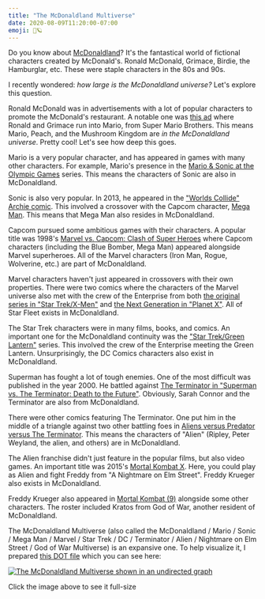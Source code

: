 ```yaml
---
title: "The McDonaldland Multiverse"
date: 2020-08-09T11:20:00-07:00
emoji: 🍔🪐
---
```


Do you know about [McDonaldland](https://en.wikipedia.org/wiki/McDonaldland)? It's the fantastical world of fictional characters created by McDonald's. Ronald McDonald, Grimace, Birdie, the Hamburglar, etc. These were staple characters in the 80s and 90s.

I recently wondered: *how large is the McDonaldland universe?* Let's explore this question.

Ronald McDonald was in advertisements with a lot of popular characters to promote the McDonald's restaurant. A notable one was [this ad](https://www.youtube.com/watch?v=CClLVbJHZZU) where Ronald and Grimace run into Mario, from Super Mario Brothers. This means Mario, Peach, and the Mushroom Kingdom are *in the McDonaldland universe*. Pretty cool! Let's see how deep this goes.

Mario is a very popular character, and has appeared in games with many other characters. For example, Mario's presence in the [Mario & Sonic at the Olympic Games](https://en.wikipedia.org/wiki/Mario_%26_Sonic_at_the_Olympic_Games) series. This means the characters of Sonic are also in McDonaldland.

Sonic is also very popular. In 2013, he appeared in the ["Worlds Collide" Archie comic](https://archiesonic.fandom.com/wiki/Worlds_Collide). This involved a crossover with the Capcom character, [Mega Man](https://en.wikipedia.org/wiki/Mega_Man). This means that Mega Man also resides in McDonaldland.

Capcom pursued some ambitious games with their characters. A popular title was 1998's [Marvel vs. Capcom: Clash of Super Heroes](https://en.wikipedia.org/wiki/Marvel_vs._Capcom:_Clash_of_Super_Heroes) where Capcom characters (including the Blue Bomber, Mega Man) appeared alongside Marvel superheroes. All of the Marvel characters (Iron Man, Rogue, Wolverine, etc.) are part of McDonaldland.

Marvel characters haven't just appeared in crossovers with their own properties. There were two comics where the characters of the Marvel universe also met with the crew of the Enterprise from both [the original series in "Star Trek/X-Men"](https://en.wikipedia.org/wiki/Star_Trek/X-Men) and [the Next Generation in "Planet X"](https://en.wikipedia.org/wiki/Planet_X_(Star_Trek)). All of Star Fleet exists in McDonaldland.

The Star Trek characters were in many films, books, and comics. An important one for the McDonaldland continuity was the ["Star Trek/Green Lantern"](https://en.wikipedia.org/wiki/Star_Trek/Green_Lantern) series. This involved the crew of the Enterprise meeting the Green Lantern. Unsurprisingly, the DC Comics characters also exist in McDonaldland.

Superman has fought a lot of tough enemies. One of the most difficult was published in the year 2000. He battled against [The Terminator in "Superman vs. The Terminator: Death to the Future"](https://en.wikipedia.org/wiki/Superman_vs._The_Terminator:_Death_to_the_Future). Obviously, Sarah Connor and the Terminator are also from McDonaldland.

There were other comics featuring The Terminator. One put him in the middle of a triangle against two other battling foes in [Aliens versus Predator versus The Terminator](https://en.wikipedia.org/wiki/Aliens_versus_Predator_versus_The_Terminator). This means the characters of "Alien" (Ripley, Peter Weyland, the alien, and others) are in McDonaldland.

The Alien franchise didn't just feature in the popular films, but also video games. An important title was 2015's [Mortal Kombat X](https://en.wikipedia.org/wiki/Mortal_Kombat_X). Here, you could play as Alien and fight Freddy from "A Nightmare on Elm Street". Freddy Krueger also exists in McDonaldland.

Freddy Krueger also appeared in [Mortal Kombat (9)](https://en.wikipedia.org/wiki/Mortal_Kombat_(2011_video_game)) alongside some other characters. The roster included Kratos from God of War, another resident of McDonaldland.

The McDonaldland Multiverse (also called the McDonaldland / Mario / Sonic / Mega Man / Marvel / Star Trek / DC / Terminator / Alien / Nightmare on Elm Street / God of War Multiverse) is an expansive one. To help visualize it, I prepared [this DOT file](/mcdonaldland.dot) which you can see here:

[![The McDonaldland Multiverse shown in an undirected graph](/mcdonaldland.png)](/mcdonaldland.png)

<aside>Click the image above to see it full-size</aside>

